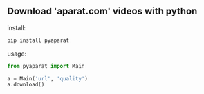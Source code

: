 ## Download 'aparat.com' videos with python


install:
```python
pip install pyaparat
```
usage:

```python
from pyaparat import Main

a = Main('url', 'quality')
a.download()
```
